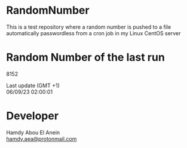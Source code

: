 # RandomNumber    
This is a test repository where a random number is pushed to a file automatically passwordless from a cron job in my Linux CentOS server    
# Random Number of the last run   
8152
      
Last update (GMT +1)    
06/09/23 02:00:01
# Developer    
Hamdy Abou El Anein   
hamdy.aea@protonmail.com
